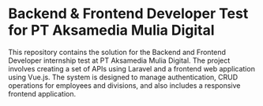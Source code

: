 # Backend & Frontend Developer Test for PT Aksamedia Mulia Digital

This repository contains the solution for the Backend and Frontend Developer internship test at PT Aksamedia Mulia Digital. The project involves creating a set of APIs using Laravel and a frontend web application using Vue.js. The system is designed to manage authentication, CRUD operations for employees and divisions, and also includes a responsive frontend application.